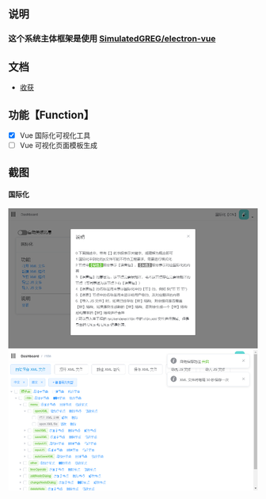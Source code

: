## 说明
### 这个系统主体框架是使用 [SimulatedGREG/electron-vue](https://github.com/SimulatedGREG/electron-vue)

## 文档
* [收获](./doc/收获.md)

## 功能【Function】
* [x] Vue 国际化可视化工具
* [ ] Vue 可视化页面模板生成

## 截图
#### 国际化
![国际化](./img/i18n/1.jpg)
![国际化](./img/i18n/2.jpg)